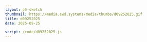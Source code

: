```yaml
---
layout: p5-sketch
thumbnail: https://media.awd.systems/media/thumbs/d09252025.gif
title: d09252025
date: 2025-09-25

script: /code/d09252025.js
---
```

